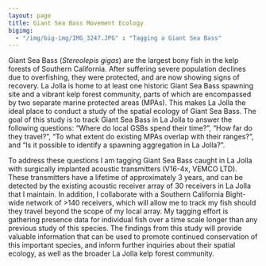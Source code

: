 ```yaml
---
layout: page
title: Giant Sea Bass Movement Ecology
bigimg:
  - "/img/big-img/IMG_3247.JPG" : "Tagging a Giant Sea Bass"
---
```


Giant Sea Bass (*Stereolepis gigas*) are the largest bony fish in the kelp forests of Southern California. After suffering severe population declines due to overfishing, they were protected, and are now showing signs of recovery. La Jolla is home to at least one historic Giant Sea Bass spawning site and a vibrant kelp forest community, parts of which are encompassed by two separate marine protected areas (MPAs). This makes La Jolla the ideal place to conduct a study of the spatial ecology of Giant Sea Bass. The goal of this study is to track Giant Sea Bass in La Jolla to answer the following questions: “Where do local GSBs spend their time?”, “How far do they travel?”, “To what extent do existing MPAs overlap with their ranges?”, and “Is it possible to identify a spawning aggregation in La Jolla?”. 

To address these questions I am tagging Giant Sea Bass caught in La Jolla with surgically implanted acoustic transmitters (V16-4x, VEMCO LTD). These transmitters have a lifetime of approximately 3 years, and can be detected by the existing acoustic receiver array of 30 receivers in La Jolla that I maintain. In addition, I collaborate with a Southern California Bight-wide network of >140 receivers, which will allow me to track my fish should they travel beyond the scope of my local array. My tagging effort is gathering presence data for individual fish over a time scale longer than any previous study of this species. The findings from this study will provide valuable information that can be used to promote continued conservation of this important species, and inform further inquiries about their spatial ecology, as well as the broader La Jolla kelp forest community.
